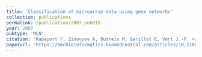 ```yaml
---
title: 'Classification of microarray data using gene networks'
collection: publications
permalink: /publication/2007_pub018
year: 2007
pubtype: 'MLN'
citation: 'Rapaport F, Zinovyev A, Dutreix M, Barillot E, Vert J.-P. <a href="https://bmcbioinformatics.biomedcentral.com/articles/10.1186/1471-2105-8-35">Classification of microarray data using gene networks</a>. 2007. <i>BMC Bioinformatics</i> 8:35'
paperurl: 'https://bmcbioinformatics.biomedcentral.com/articles/10.1186/1471-2105-8-35'
---
```


